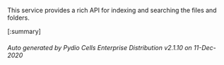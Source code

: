 






This service provides a rich API for indexing and searching the files and folders.

[:summary]

###### Auto generated by Pydio Cells Enterprise Distribution v2.1.10 on 11-Dec-2020
